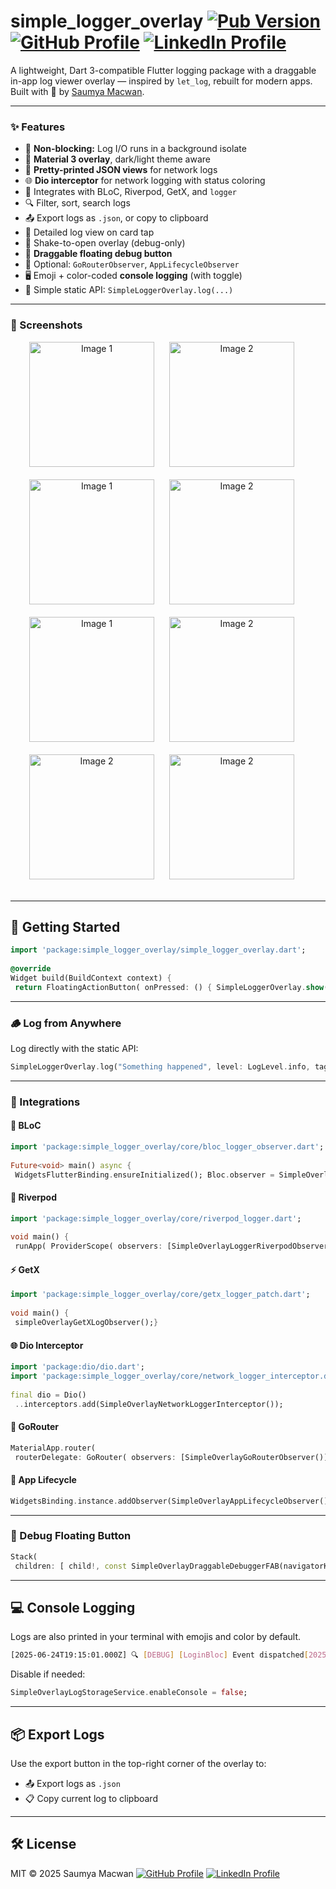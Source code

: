 # simple_logger_overlay [![Pub Version](https://img.shields.io/pub/v/simple_logger_overlay)](https://pub.dev/packages/simple_logger_overlay) [![GitHub Profile](https://img.shields.io/badge/GitHub-181717?style=for-the-badge&logo=github&logoColor=white)](https://github.com/sam829/simple_logger_overlay) [![LinkedIn Profile](https://img.shields.io/badge/LinkedIn-0A66C2?style=for-the-badge&logo=linkedin&logoColor=white)](https://www.linkedin.com/in/saumya-macwan-b650b91a1)

A lightweight, Dart 3-compatible Flutter logging package with a draggable in-app log viewer overlay — inspired by `let_log`, rebuilt for modern apps.    
Built with 💙 by [Saumya Macwan](https://github.com/sam829).
  
---  

### ✨ Features

- 🧠 **Non-blocking:** Log I/O runs in a background isolate
- 🌈 **Material 3 overlay**, dark/light theme aware
- 📄 **Pretty-printed JSON views** for network logs
- 🌐 **Dio interceptor** for network logging with status coloring
- 💬 Integrates with BLoC, Riverpod, GetX, and `logger`
- 🔍 Filter, sort, search logs
- 📤 Export logs as `.json`, or copy to clipboard
- 🧾 Detailed log view on card tap
- 🚀 Shake-to-open overlay (debug-only)
- 🐞 **Draggable floating debug button**
- 🔌 Optional: `GoRouterObserver`, `AppLifecycleObserver`
- 🖥️ Emoji + color-coded **console logging** (with toggle)
- 🧰 Simple static API: `SimpleLoggerOverlay.log(...)`

---  

### 📱 Screenshots

<div align="center">  
  <img src="https://github.com/sam829/simple_logger_overlay/blob/develop/screenshot/network_list.jpeg?raw=true" alt="Image 1" width="200" style="display:inline-block; margin: 0 20px 20px 0;"/>  
  <img src="https://github.com/sam829/simple_logger_overlay/blob/develop/screenshot/network_detail.jpeg?raw=true" alt="Image 2" width="200" style="display:inline-block; margin: 0 20px 20px 0;"/>  
  <img src="https://github.com/sam829/simple_logger_overlay/blob/develop/screenshot/console.png?raw=true" alt="Image 1" width="200" style="display:inline-block; margin: 0 20px 20px 0;"/>  
  <img src="https://github.com/sam829/simple_logger_overlay/blob/develop/screenshot/export.png?raw=true" alt="Image 2" width="200" style="display:inline-block; margin: 0 20px 20px 0;"/>  
  <img src="https://github.com/sam829/simple_logger_overlay/blob/develop/screenshot/debug_overlay.png?raw=true" alt="Image 1" width="200" style="display:inline-block; margin: 0 20px 20px 0;"/>  
  <img src="https://github.com/sam829/simple_logger_overlay/blob/develop/screenshot/search.png?raw=true" alt="Image 2" width="200" style="display:inline-block; margin: 0 20px 20px 0;"/>  
  <img src="https://github.com/sam829/simple_logger_overlay/blob/develop/screenshot/simple_detail.png?raw=true" alt="Image 2" width="200" style="display:inline-block; margin: 0 20px 20px 0;"/>  
  <img src="https://github.com/sam829/simple_logger_overlay/blob/develop/screenshot/simple_list.png?raw=true" alt="Image 2" width="200" style="display:inline-block; margin: 0 20px 20px 0;"/>  
</div>  
  
---  

## 🚀 Getting Started

```dart  
import 'package:simple_logger_overlay/simple_logger_overlay.dart';  
  
@override  
Widget build(BuildContext context) {  
 return FloatingActionButton( onPressed: () { SimpleLoggerOverlay.show(context); }, child: const Icon(Icons.file_present), );}  
````  
  
---  

### 🪵 Log from Anywhere

Log directly with the static API:

```dart  
SimpleLoggerOverlay.log("Something happened", level: LogLevel.info, tag: 'HomeScreen');  
```  
  
---  

### 🧩 Integrations

#### 🧠 BLoC

```dart  
import 'package:simple_logger_overlay/core/bloc_logger_observer.dart';  
  
Future<void> main() async {  
 WidgetsFlutterBinding.ensureInitialized(); Bloc.observer = SimpleOverlayBlocObserverLogger();}  
```  

#### 🌱 Riverpod

```dart  
import 'package:simple_logger_overlay/core/riverpod_logger.dart';  
  
void main() {  
 runApp( ProviderScope( observers: [SimpleOverlayLoggerRiverpodObserver()], child: const MyApp(), ), );}  
```  

#### ⚡ GetX

```dart  
import 'package:simple_logger_overlay/core/getx_logger_patch.dart';  
  
void main() {  
 simpleOverlayGetXLogObserver();}  
```  

#### 🌐 Dio Interceptor

```dart  
import 'package:dio/dio.dart';  
import 'package:simple_logger_overlay/core/network_logger_interceptor.dart';  
  
final dio = Dio()  
 ..interceptors.add(SimpleOverlayNetworkLoggerInterceptor());  
```  

#### 🧭 GoRouter

```dart  
MaterialApp.router(  
 routerDelegate: GoRouter( observers: [SimpleOverlayGoRouterObserver()], ... ).routerDelegate,);  
```  

#### 📱 App Lifecycle

```dart  
WidgetsBinding.instance.addObserver(SimpleOverlayAppLifecycleObserver());  
```  
  
---  

### 🐞 Debug Floating Button

```dart  
Stack(  
 children: [ child!, const SimpleOverlayDraggableDebuggerFAB(navigatorKey: rootNavigatorKey), ],);  
```  
  
---  

## 💻 Console Logging

Logs are also printed in your terminal with emojis and color by default.

```bash  
[2025-06-24T19:15:01.000Z] 🔍 [DEBUG] [LoginBloc] Event dispatched[2025-06-24T19:15:02.000Z] 🔥 [ERROR] [LoginBloc] Invalid password  
```  

Disable if needed:

```dart  
SimpleOverlayLogStorageService.enableConsole = false;  
```  
  
---  

## 📦 Export Logs

Use the export button in the top-right corner of the overlay to:

* 📤 Export logs as `.json`
* 📋 Copy current log to clipboard

---  

## 🛠️ License

MIT © 2025 Saumya Macwan [![GitHub Profile](https://img.shields.io/badge/GitHub-181717?style=for-the-badge&logo=github&logoColor=white)](https://github.com/sam829/simple_logger_overlay) [![LinkedIn Profile](https://img.shields.io/badge/LinkedIn-0A66C2?style=for-the-badge&logo=linkedin&logoColor=white)](https://www.linkedin.com/in/saumya-macwan-b650b91a1)
